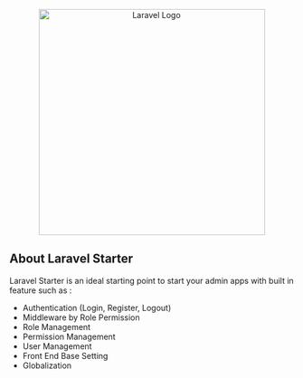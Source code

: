 <p align="center"><a href="https://laravel.com" target="_blank"><img src="https://raw.githubusercontent.com/laravel/art/master/logo-lockup/5%20SVG/2%20CMYK/1%20Full%20Color/laravel-logolockup-cmyk-red.svg" width="400" alt="Laravel Logo"></a></p>

## About Laravel Starter

Laravel Starter is an ideal starting point to start your admin apps with built in feature such as :
- Authentication (Login, Register, Logout)
- Middleware by Role Permission
- Role Management
- Permission Management
- User Management
- Front End Base Setting
- Globalization
